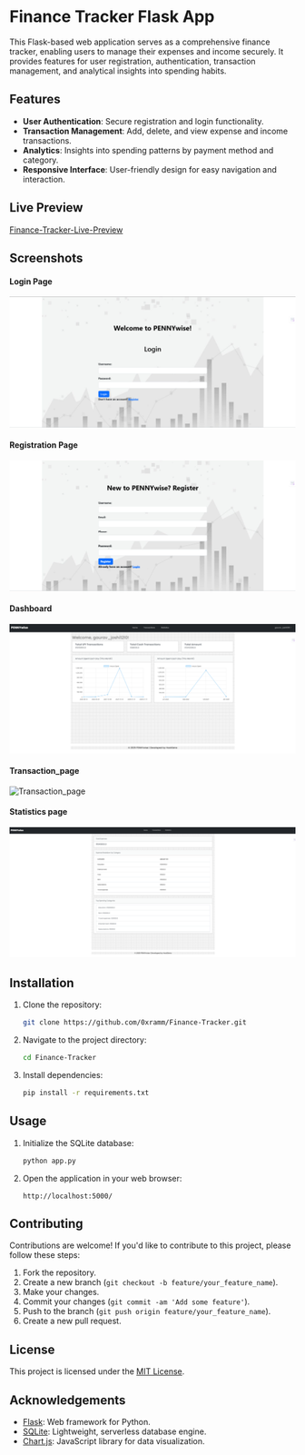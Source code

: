 # Finance Tracker Flask App

This Flask-based web application serves as a comprehensive finance tracker, enabling users to manage their expenses and income securely. It provides features for user registration, authentication, transaction management, and analytical insights into spending habits.

## Features

- **User Authentication**: Secure registration and login functionality.
- **Transaction Management**: Add, delete, and view expense and income transactions.
- **Analytics**: Insights into spending patterns by payment method and category.
- **Responsive Interface**: User-friendly design for easy navigation and interaction.

## Live Preview

<a href="https://0xramm.pythonanywhere.com/" target="_blank">Finance-Tracker-Live-Preview</a>




## Screenshots

<!-- Add screenshots of your application here -->
#### Login Page
![Login Page](screenshots/login.png)
#### Registration Page
![Registration Page](screenshots/register.png)
#### Dashboard
![Dashboard](screenshots/dashboard.png)
#### Transaction_page
![Transaction_page](screenshots/transactions.png)
#### Statistics page
![Statistics page](screenshots/statistics.png)




## Installation

1. Clone the repository:

   ```bash
   git clone https://github.com/0xramm/Finance-Tracker.git
   ```

2. Navigate to the project directory:

   ```bash
   cd Finance-Tracker
   ```

3. Install dependencies:

   ```bash
   pip install -r requirements.txt
   ```

## Usage

1. Initialize the SQLite database:

   ```bash
   python app.py
   ```

2. Open the application in your web browser:

   ```
   http://localhost:5000/
   ```

## Contributing

Contributions are welcome! If you'd like to contribute to this project, please follow these steps:

1. Fork the repository.
2. Create a new branch (`git checkout -b feature/your_feature_name`).
3. Make your changes.
4. Commit your changes (`git commit -am 'Add some feature'`).
5. Push to the branch (`git push origin feature/your_feature_name`).
6. Create a new pull request.

## License

This project is licensed under the [MIT License](LICENSE).

## Acknowledgements

- [Flask](https://flask.palletsprojects.com/): Web framework for Python.
- [SQLite](https://www.sqlite.org/): Lightweight, serverless database engine.
- [Chart.js](https://www.chartjs.org/): JavaScript library for data visualization.

